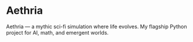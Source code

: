 # Aethria
Aethria — a mythic sci-fi simulation where life evolves. My flagship Python project for AI, math, and emergent worlds.
